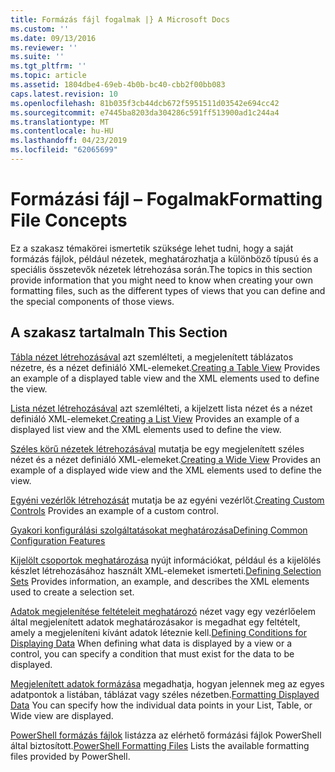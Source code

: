 ```yaml
---
title: Formázás fájl fogalmak |} A Microsoft Docs
ms.custom: ''
ms.date: 09/13/2016
ms.reviewer: ''
ms.suite: ''
ms.tgt_pltfrm: ''
ms.topic: article
ms.assetid: 1804dbe4-69eb-4b0b-bc40-cbb2f00bb083
caps.latest.revision: 10
ms.openlocfilehash: 81b035f3cb44dcb672f5951511d03542e694cc42
ms.sourcegitcommit: e7445ba8203da304286c591ff513900ad1c244a4
ms.translationtype: MT
ms.contentlocale: hu-HU
ms.lasthandoff: 04/23/2019
ms.locfileid: "62065699"
---
```

# <a name="formatting-file-concepts"></a><span data-ttu-id="c902e-102">Formázási fájl – Fogalmak</span><span class="sxs-lookup"><span data-stu-id="c902e-102">Formatting File Concepts</span></span>

<span data-ttu-id="c902e-103">Ez a szakasz témakörei ismertetik szüksége lehet tudni, hogy a saját formázás fájlok, például nézetek, meghatározhatja a különböző típusú és a speciális összetevők nézetek létrehozása során.</span><span class="sxs-lookup"><span data-stu-id="c902e-103">The topics in this section provide information that you might need to know when creating your own formatting files, such as the different types of views that you can define and the special components of those views.</span></span>

## <a name="in-this-section"></a><span data-ttu-id="c902e-104">A szakasz tartalma</span><span class="sxs-lookup"><span data-stu-id="c902e-104">In This Section</span></span>

<span data-ttu-id="c902e-105">[Tábla nézet létrehozásával](./creating-a-table-view.md) azt szemlélteti, a megjelenített táblázatos nézetre, és a nézet definiáló XML-elemeket.</span><span class="sxs-lookup"><span data-stu-id="c902e-105">[Creating a Table View](./creating-a-table-view.md) Provides an example of a displayed table view and the XML elements used to define the view.</span></span>

<span data-ttu-id="c902e-106">[Lista nézet létrehozásával](./creating-a-list-view.md) azt szemlélteti, a kijelzett lista nézet és a nézet definiáló XML-elemeket.</span><span class="sxs-lookup"><span data-stu-id="c902e-106">[Creating a List View](./creating-a-list-view.md) Provides an example of a displayed list view and the XML elements used to define the view.</span></span>

<span data-ttu-id="c902e-107">[Széles körű nézetek létrehozásával](./creating-a-wide-view.md) mutatja be egy megjelenített széles nézet és a nézet definiáló XML-elemeket.</span><span class="sxs-lookup"><span data-stu-id="c902e-107">[Creating a Wide View](./creating-a-wide-view.md) Provides an example of a displayed wide view and the XML elements used to define the view.</span></span>

<span data-ttu-id="c902e-108">[Egyéni vezérlők létrehozását](./creating-custom-controls.md) mutatja be az egyéni vezérlőt.</span><span class="sxs-lookup"><span data-stu-id="c902e-108">[Creating Custom Controls](./creating-custom-controls.md) Provides an example of a custom control.</span></span>

[<span data-ttu-id="c902e-109">Gyakori konfigurálási szolgáltatásokat meghatározása</span><span class="sxs-lookup"><span data-stu-id="c902e-109">Defining Common Configuration Features</span></span>](./defining-common-configuration-features.md)

<span data-ttu-id="c902e-110">[Kijelölt csoportok meghatározása](./defining-selection-sets.md) nyújt információkat, például és a kijelölés készlet létrehozásához használt XML-elemeket ismerteti.</span><span class="sxs-lookup"><span data-stu-id="c902e-110">[Defining Selection Sets](./defining-selection-sets.md) Provides information, an example, and describes the XML elements used to create a selection set.</span></span>

<span data-ttu-id="c902e-111">[Adatok megjelenítése feltételeit meghatározó](./defining-conditions-for-displaying-data.md) nézet vagy egy vezérlőelem által megjelenített adatok meghatározásakor is megadhat egy feltételt, amely a megjeleníteni kívánt adatok léteznie kell.</span><span class="sxs-lookup"><span data-stu-id="c902e-111">[Defining Conditions for Displaying Data](./defining-conditions-for-displaying-data.md) When defining what data is displayed by a view or a control, you can specify a condition that must exist for the data to be displayed.</span></span>

<span data-ttu-id="c902e-112">[Megjelenített adatok formázása](./formatting-displayed-data.md) megadhatja, hogyan jelennek meg az egyes adatpontok a listában, táblázat vagy széles nézetben.</span><span class="sxs-lookup"><span data-stu-id="c902e-112">[Formatting Displayed Data](./formatting-displayed-data.md) You can specify how the individual data points in your List, Table, or Wide view are displayed.</span></span>

<span data-ttu-id="c902e-113">[PowerShell formázás fájlok](./powershell-formatting-files.md) listázza az elérhető formázási fájlok PowerShell által biztosított.</span><span class="sxs-lookup"><span data-stu-id="c902e-113">[PowerShell Formatting Files](./powershell-formatting-files.md) Lists the available formatting files provided by PowerShell.</span></span>
